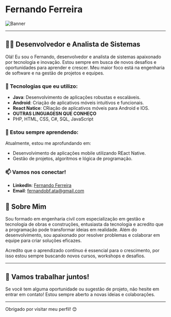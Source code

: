# Fernando Ferreira

![Banner](https://via.placeholder.com/1200x300.png?text=Bem-vindo+ao+meu+perfil)

---

## 👨‍💻 Desenvolvedor e Analista de Sistemas

Olá! Eu sou o Fernando, desenvolvedor e analista de sistemas apaixonado por tecnologia e inovação. 
Estou sempre em busca de novos desafios e oportunidades para aprender e crescer.
Meu maior foco está na engenharia de software e na gestão de projetos e equipes.

### 🚀 Tecnologias que eu utilizo:

- **Java**: Desenvolvimento de aplicações robustas e escaláveis.
- **Android**: Criação de aplicativos móveis intuitivos e funcionais.
- **React Natice**: CRiação de aplicativos móveis para Android e IOS.
- **OUTRAS LINGUAGESN QUE CONHEÇO**
- PHP, HTML, CSS, C#, SQL, JavaScript

### 🌱 Estou sempre aprendendo:

Atualmente, estou me aprofundando em:
- Desenvolvimento de aplicações mobile utilizando REact Native.
- Gestão de projetos, algoritmos e lógica de programação.

### 📫 Vamos nos conectar!

- **LinkedIn**: [Fernando Ferreira](https://www.linkedin.com/in/fernando-ferreira-771301271/)
- **Email**: fernandobf.ata@gmail.com


## 💬 Sobre Mim

Sou formado em engenharia civil com especialização em gestão e tecnologia de obras e construções, entusiasta da tecnologia e acredito que a programação pode transformar ideias em realidade. 
Além do desenvolvimento, sou apaixonado por resolver problemas e colaborar em equipe para criar soluções eficazes.

Acredito que o aprendizado contínuo é essencial para o crescimento, por isso estou sempre buscando novos cursos, workshops e desafios.

---

## 🎉 Vamos trabalhar juntos!

Se você tem alguma oportunidade ou sugestão de projeto, não hesite em entrar em contato! Estou sempre aberto a novas ideias e colaborações.

---

Obrigado por visitar meu perfil! 😊

